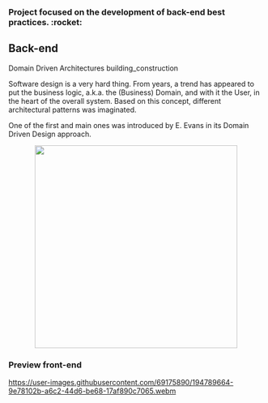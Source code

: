 <h3> Project focused on the development of back-end best practices. :rocket:</h3>



## Back-end 

Domain Driven Architectures building_construction

Software design is a very hard thing. From years, a trend has appeared to put the business logic, a.k.a. the (Business) Domain, and with it the User, in the heart of the overall system. Based on this concept, different architectural patterns was imaginated.

One of the first and main ones was introduced by E. Evans in its Domain Driven Design approach.

<p align="center">
    <IMG height="400" src="https://user-images.githubusercontent.com/69175890/194789730-2dc69758-5e9c-45ef-831b-6be525eeef20.png">
</p>


### Preview front-end
https://user-images.githubusercontent.com/69175890/194789664-9e78102b-a6c2-44d6-be68-17af890c7065.webm
